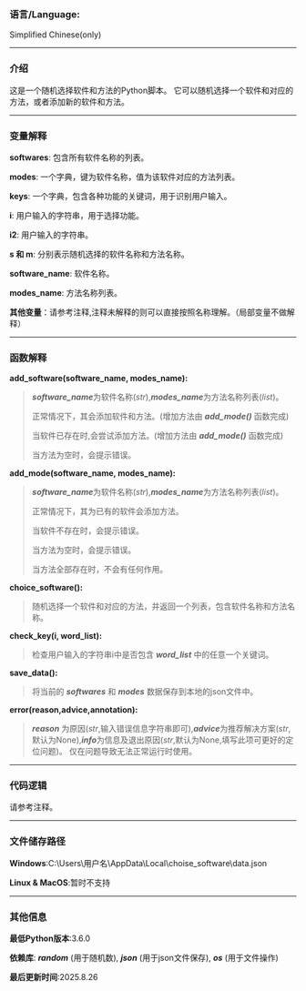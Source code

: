 ### 语言/Language:

Simplified Chinese(only)

---


### 介绍

这是一个随机选择软件和方法的Python脚本。
它可以随机选择一个软件和对应的方法，或者添加新的软件和方法。

---

### 变量解释

**softwares**: 包含所有软件名称的列表。

**modes**: 一个字典，键为软件名称，值为该软件对应的方法列表。

**keys**: 一个字典，包含各种功能的关键词，用于识别用户输入。

**i**: 用户输入的字符串，用于选择功能。

**i2**: 用户输入的字符串。

**s 和 m**: 分别表示随机选择的软件名称和方法名称。

**software_name**: 软件名称。

**modes_name**: 方法名称列表。

**其他变量**：请参考注释,注释未解释的则可以直接按照名称理解。（局部变量不做解释）

---


### 函数解释

**add_software(software_name, modes_name):**

> ***software_name***为软件名称(*str*),***modes_name***为方法名称列表(*list*)。
>
> 正常情况下，其会添加软件和方法。(增加方法由 ***add_mode()*** 函数完成)
>
> 当软件已存在时,会尝试添加方法。(增加方法由 ***add_mode()*** 函数完成)
>
> 当方法为空时，会提示错误。
>

**add_mode(software_name, modes_name):**

> ***software_name***为软件名称(*str*),***modes_name***为方法名称列表(*list*)。
>
> 正常情况下，其为已有的软件会添加方法。
>
> 当软件不存在时，会提示错误。
>
> 当方法为空时，会提示错误。
>
> 当方法全部存在时，不会有任何作用。
>

**choice_software():**

> 随机选择一个软件和对应的方法，并返回一个列表，包含软件名称和方法名称。

**check_key(i, word_list):**

> 检查用户输入的字符串i中是否包含 ***word_list*** 中的任意一个关键词。

**save_data():**

> 将当前的 ***softwares*** 和 ***modes*** 数据保存到本地的json文件中。

**error(reason,advice,annotation):**

> ***reason*** 为原因(*str*,输入错误信息字符串即可),***advice***为推荐解决方案(*str*,默认为None),***info***为信息及退出原因(*str*,默认为None,填写此项可更好的定位问题)。
> 仅在问题导致无法正常运行时使用。

---

### 代码逻辑

请参考注释。

---

### 文件储存路径

**Windows**:C:\Users\用户名\AppData\Local\choise_software\data.json

**Linux & MacOS**:暂时不支持

---

### 其他信息

**最低Python版本**:3.6.0

**依赖库**: ***random*** (用于随机数), ***json*** (用于json文件保存), ***os*** (用于文件操作)

**最后更新时间**:2025.8.26
